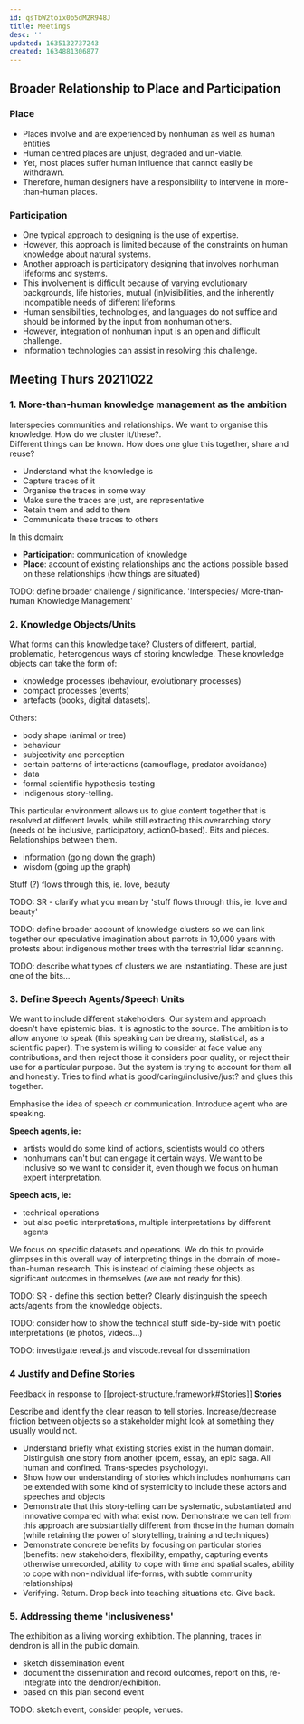 ```yaml
---
id: qsTbW2toix0b5dM2R948J
title: Meetings
desc: ''
updated: 1635132737243
created: 1634881306877
---
```

## Broader Relationship to Place and Participation

### Place

- Places involve and are experienced by nonhuman as well as human entities
- Human centred places are unjust, degraded and un-viable.
- Yet, most places suffer human influence that cannot easily be withdrawn.
- Therefore, human designers have a responsibility to intervene in more-than-human places.

### Participation

- One typical approach to designing is the use of expertise. 
- However, this approach is limited because of the constraints on human knowledge about natural systems.
- Another approach is participatory designing that involves nonhuman lifeforms and systems.
- This involvement is difficult because of varying evolutionary backgrounds, life histories, mutual (in)visibilities, and the inherently incompatible needs of different lifeforms.
- Human sensibilities, technologies, and languages do not suffice and should be informed by the input from nonhuman others.
- However, integration of nonhuman input is an open and difficult challenge.
- Information technologies can assist in resolving this challenge.

## Meeting Thurs 20211022

### 1. More-than-human knowledge management as the ambition
Interspecies communities and relationships. We want to organise this knowledge. How do we cluster it/these?.  
Different things can be known. How does one glue this together, share and reuse? 

- Understand what the knowledge is
- Capture traces of it
- Organise the traces in some way
- Make sure the traces are just, are representative
- Retain them and add to them
- Communicate these traces to others
    
In this domain:

- **Participation**: communication of knowledge
- **Place**: account of existing relationships and the actions possible based on these relationships (how things are situated)

TODO: define broader challenge / significance. 'Interspecies/ More-than-human Knowledge Management'

### 2. Knowledge Objects/Units

What forms can this knowledge take? Clusters of different, partial, problematic, heterogenous ways of storing knowledge. These knowledge objects can take the form of:

- knowledge processes (behaviour, evolutionary processes)
- compact processes (events)
- artefacts (books, digital datasets).

Others:

- body shape (animal or tree)
- behaviour
- subjectivity and perception
- certain patterns of interactions (camouflage, predator avoidance)
- data
- formal scientific hypothesis-testing
- indigenous story-telling.

This particular environment allows us to glue content together that is resolved at different levels, while still extracting this overarching story (needs ot be inclusive, participatory, action0-based).
Bits and pieces. Relationships between them.

- information (going down the graph)
- wisdom (going up the graph)

Stuff (?) flows through this, ie. love, beauty

TODO: SR - clarify what you mean by 'stuff flows through this, ie. love and beauty'

TODO: define broader account of knowledge clusters so we can link together our speculative imagination about parrots in 10,000 years with protests about indigenous mother trees with the terrestrial lidar scanning.

TODO: describe what types of clusters we are instantiating. These are just one of the bits...

### 3. Define Speech Agents/Speech Units

We want to include different stakeholders. Our system and approach doesn't have epistemic bias. It is agnostic to the source. The ambition is to allow anyone to speak (this speaking can be dreamy, statistical, as a scientific paper). 
The system is willing to consider at face value any contributions, and then reject those  it considers poor quality, or reject their use for a particular purpose. 
But the system is trying to account for them all and honestly. Tries to find what is good/caring/inclusive/just? and glues this together.

Emphasise the idea of speech or communication. Introduce agent who are speaking.

**Speech agents, ie:**

- artists would do some kind of actions, scientists would do others
- nonhumans can't but can engage it certain ways. We want to be inclusive so we want to consider it, even though we focus on human expert interpretation.

**Speech acts, ie:**

- technical operations
- but also poetic interpretations, multiple interpretations by different agents

We focus on  specific datasets and operations. 
We do this to provide glimpses in this overall way of interpreting things in the domain of more-than-human research. 
This is instead of claiming these objects as significant outcomes in themselves (we are not ready for this).

TODO: SR - define this section better? Clearly distinguish the speech acts/agents from the knowledge objects.

TODO: consider how to show the technical stuff side-by-side with poetic interpretations (ie photos, videos...) 

TODO: investigate reveal.js and viscode.reveal for dissemination

### 4 Justify and Define Stories

Feedback in response to [[project-structure.framework#Stories]] **Stories**

Describe and identify the clear reason to tell stories. Increase/decrease friction between objects so a stakeholder might look at something they usually would not. 

- Understand briefly what existing stories exist in the human domain. Distinguish one story from another (poem, essay, an epic saga. All human and confined. Trans-species psychology).
- Show how our understanding of stories which includes nonhumans can be extended with some kind of systemicity to include these actors and speeches and objects
- Demonstrate that this story-telling can be systematic, substantiated and innovative compared with what exist now. Demonstrate we can tell from this approach are substantially different from those in the human domain (while retaining the power of storytelling, training and techniques)
- Demonstrate concrete benefits by focusing on particular stories  (benefits: new stakeholders, flexibility, empathy, capturing events otherwise unrecorded, ability to cope with time and spatial scales, ability to cope with non-individual life-forms, with subtle community relationships)
- Verifying. Return. Drop back into teaching situations etc. Give back.

### 5. Addressing theme 'inclusiveness'

The exhibition as a living working exhibition. The planning, traces in dendron is all in the public domain.

- sketch dissemination event
- document the dissemination and record outcomes, report on this, re-integrate into the dendron/exhibition. 
- based on this  plan second event
  
TODO: sketch event, consider people, venues.
